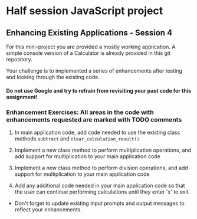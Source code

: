 # Half session JavaScript project

## Enhancing Existing Applications - Session 4

For this mini-project you are provided a mostly working application. 
A simple console version of a Calculator is already provided in this git repository.

Your challenge is to implemented a series of enhancements after testing and looking through the existing code.

#### Do not use Google and try to refrain from revisiting your past code for this assignment!

### Enhancement Exercises: All areas in the code with enhancements requested are marked with TODO comments
1. In main application code, add code needed to use the existing class methods ```subtract``` and ```clear_calculation_result()``` 

2. Implement a new class method to perform multiplication operations, 
and add support for multiplication to your main application code
3. Implement a new class method to perform division operations, 
and add support for multiplication to your main application code

4. Add any additional code needed in your main application code so that the user
can continue performing calculations until they enter 'x' to exit.

* Don't forget to update existing input prompts and output messages to reflect your enhancements. 
